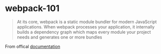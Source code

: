 # webpack-101

>At its core, webpack is a static module bundler for modern JavaScript applications. When webpack processes your application, it internally builds a dependency graph which maps every module your project needs and generates one or more bundles

From offical [documentation](https://webpack.js.org/concepts/)

